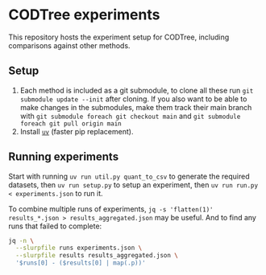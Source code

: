# CODTree experiments
This repository hosts the experiment setup for CODTree, including comparisons against other methods.

## Setup
1. Each method is included as a git submodule, to clone all these run `git submodule update --init` after cloning. If you also want to be able to make changes in the submodules, make them track their main branch with `git submodule foreach git checkout main` and `git submodule foreach git pull origin main`
2. Install [`uv`](https://github.com/astral-sh/uv) (faster pip replacement).

## Running experiments
Start with running `uv run util.py quant_to_csv` to generate the required datasets, then `uv run setup.py` to setup an experiment, then `uv run run.py < experiments.json` to run it.

To combine multiple runs of experiments, `jq -s 'flatten(1)' results_*.json > results_aggregated.json` may be useful.
And to find any runs that failed to complete:
```bash
jq -n \
  --slurpfile runs experiments.json \
  --slurpfile results results_aggregated.json \
  '$runs[0] - ($results[0] | map(.p))'
```